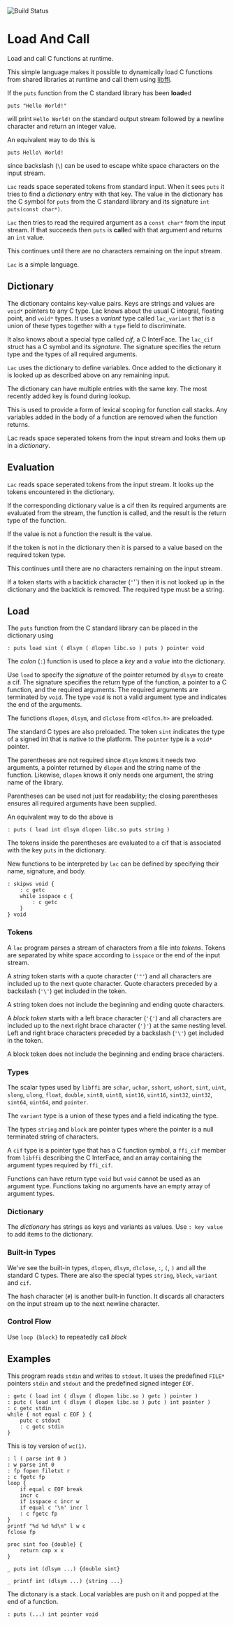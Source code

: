 ![Build Status](https://github.com/keithalewis/lac/workflows/C/C++%20CI/badge.svg)

# Load And Call

Load and call C functions at runtime.

This simple language makes it possible to dynamically load C
functions from shared libraries at runtime and call them using
[libffi](https://github.com/libffi/libffi).

If the `puts` function from the C standard library has
been **load**ed
```
puts "Hello World!"
```
will print `Hello World!` on the standard output stream followed by
a newline character and return an integer value.

An equivalent way to do this is
```
puts Hello\ World!
```
since backslash (`\`) can be used to escape white space characters on the
input stream.

`Lac` reads space seperated tokens from standard input.
When it sees `puts` it tries to find a _dictionary_ entry with that key.
The value in the dictionary has the C symbol for `puts` from
the C standard library and its signature `int puts(const char*)`.

`Lac` then tries to read the required argument as a `const char*` from
the input stream.  If that succeeds then `puts` is **call**ed with that
argument and returns an `int` value.

This continues until there are no characters remaining on the input stream.

`Lac` is a simple language.

## Dictionary

The dictionary contains key-value pairs. Keys are strings and values
are `void*` pointers to any C type. Lac knows about the usual C
integral, floating point, and `void*` types. It uses a _variant_
type called `lac_variant` that is a union of these types together with
a `type` field to discriminate.

It also knows about a special type called _cif_, a C InterFace.
The `lac_cif` struct has a C symbol and its _signature_.  The signature
specifies the return type and the types of all required arguments.

`Lac` uses the dictionary to define variables. Once added to the
dictionary it is looked up as described above on any remaining input.

The dictionary can have multiple entries with the same key. The most
recently added key is found during lookup.

This is used to provide a form of lexical scoping for function call
stacks. Any variables added in the body of a function are removed
when the function returns.

Lac reads space seperated tokens from the input stream and looks
them up in a _dictionary_.

## Evaluation

`Lac` reads space seperated tokens from the input stream. It looks
up the tokens encountered in the dictionary.

If the corresponding dictionary value is a cif then its required arguments
are evaluated from the stream, the function is called, and the result
is the return type of the function.

If the value is not a function the result is the value.

If the token is not in the dictionary then it is parsed to a value
based on the required token type.

This continues until there are no characters remaining on the input stream.

If a token starts with a backtick character (`'`'`) then it is
not looked up in the dictionary and the backtick is removed.
The required type must be a string.

## Load

The `puts` function from the C standard library can be placed
in the dictionary using
```
: puts load sint ( dlsym ( dlopen libc.so ) puts ) pointer void
```
The _colon_ (`:`) function is used to place a _key_ and a _value_ into
the dictionary. 

Use `load` to specify the _signature_ of the pointer returned by
`dlsym` to create a cif. The signature specifies
the return type of the function, a pointer to a C function, and the
required arguments. The required arguments are terminated by `void`.
The type `void` is not a valid argument type and indicates the end of
the arguments.

The functions `dlopen`, `dlsym`, and `dlclose` from `<dlfcn.h>` are
preloaded. 

The standard C types are also preloaded. The token `sint` indicates
the type of a signed int that is native to the platform. The `pointer`
type is a `void*` pointer.

The parentheses are not required since `dlsym` knows it needs two
arguments, a pointer returned by `dlopen` and the string name of
the function. Likewise, `dlopen` knows it only needs one argument,
the string name of the library.

Parentheses can be used not just for readability; the closing parentheses
ensures all required arguments have been supplied.

An equivalent way to do the above is
```
: puts ( load int dlsym dlopen libc.so puts string )
```
The tokens inside the parentheses are evaluated to a cif
that is associated with the key `puts` in the dictionary.

New functions to be interpreted by `lac` can be defined by
specifying their name, signature, and body.
```
: skipws void {
    : c getc
    while isspace c {
        : c getc
    }
} void
```


### Tokens

A `lac` program parses a stream of characters from a file into _tokens_.
Tokens are separated by white space according to `isspace` or the
end of the input stream.

A _string_ token starts with a quote character (`'"'`) and all characters
are included up to the next quote character. Quote characters preceded by
a backslash (`'\'`) get included in the token.

A string token does not include the beginning and ending quote characters.  

A _block token_ starts with a left brace character (`'{'`) and all
characters are included up to the next right brace character (`'}'`) at
the same nesting level.  Left and right brace characters preceded by a  backslash
(`'\'`) get included in the token.

A block token does not include the beginning and ending brace characters.

### Types

The scalar types used by `libffi` are `schar`, `uchar`, `sshort`, `ushort`,
`sint`, `uint`, `slong`, `ulong`, `float`, `double`, `sint8`, `uint8`,
`sint16`, `uint16`, `sint32`, `uint32`, `sint64`, `uint64`, and
`pointer`.

The `variant` type is a union of these types and a field indicating the type.

The types `string` and `block` are pointer types where the
pointer is a null terminated string of characters.

A `cif` type is a pointer type that has a C function symbol,
a `ffi_cif` member from `libffi` describing the C InterFace,
and an array containing the argument types required by `ffi_cif`.

Functions can have return type `void` but `void` cannot be used as an
argument type.  Functions taking no arguments have an empty array of
argument types.

### Dictionary

The _dictionary_ has strings as keys and variants as values.
Use `: key value` to add items to the dictionary.

### Built-in Types

We've see the built-in types, `dlopen`, `dlsym`, `dlclose`, `:`,
`(`, `)` and all the standard C types. There are also the
special types `string`, `block`, `variant` and `cif`.

The hash character (`#`) is another built-in function. It
discards all characters on the input stream up to the next
newline character.

### Control Flow

Use `loop {block}` to repeatedly call _block_

## Examples

This program reads `stdin` and writes to `stdout`.
It uses the predefined `FILE*` pointers `stdin` and `stdout`
and the predefined signed integer `EOF`.

```
: getc ( load int ( dlsym ( dlopen libc.so ) getc ) pointer )
: putc ( load int ( dlsym ( dlopen libc.so ) putc ) int pointer )
: c getc stdin
while { not equal c EOF } {
	putc c stdout
	: c getc stdin
}
```

This is toy version of `wc(1)`.

```
: l ( parse int 0 )
: w parse int 0
: fp fopen filetxt r
: c fgetc fp
loop {
	if equal c EOF break
	incr c
	if isspace c incr w
	if equal c '\n' incr l
	: c fgetc fp
}
printf "%d %d %d\n" l w c
fclose fp
```

```
proc sint foo {double} {
	return cmp x x
}
```
```
_ puts int (dlsym ...) {double sint}
```
```
_ printf int (dlsym ...) {string ...}
```

The dictonary is a stack. Local variables are push on it and popped
at the end of a function.

```
: puts (...) int pointer void
```
